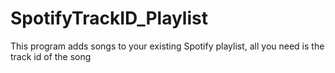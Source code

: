 # SpotifyTrackID_Playlist
This program adds songs to your existing Spotify playlist, all you need is the track id of the song
